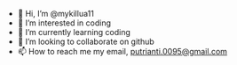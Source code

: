 - 👋 Hi, I’m @mykillua11
- 👀 I’m interested in coding
- 🌱 I’m currently learning coding
- 💞️ I’m looking to collaborate on github
- 📫 How to reach me my email, putrianti.0095@gmail.com

<!---
mykillua11/mykillua11 is a ✨ special ✨ repository because its `README.md` (this file) appears on your GitHub profile.
You can click the Preview link to take a look at your changes.
--->
